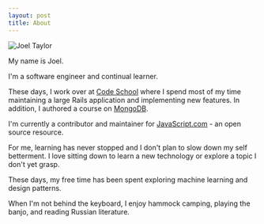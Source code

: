 ```yaml
---
layout: post
title: About
---
```


![Joel Taylor](/content/images/2015/12/AAEAAQAAAAAAAAcGAAAAJDM0M2QwZWIxLTA5ZDAtNDVhZS1iMzViLTg1NTZjNmJkMmIyOQ-2.jpg)

My name is Joel.

I'm a software engineer and continual learner. 

These days, I work over at [Code School](http://codeschool.com) where I spend most of my time maintaining a large Rails application and implementing new features. In addition, I authored a course on [MongoDB](https://www.codeschool.com/courses/the-magical-marvels-of-mongodb).

I'm currently a contributor and maintainer for [JavaScript.com](http://JavaScript.com) -  an open source resource.

For me, learning has never stopped and I don't plan to slow down my self betterment. I love sitting down to learn a new technology or explore a topic I don't yet grasp. 

These days, my free time has been spent exploring machine learning and design patterns.

When I'm not behind the keyboard, I enjoy hammock camping, playing the banjo, and reading Russian literature.
